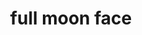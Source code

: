 ---
layout: travel&places
title: full moon face
emoji: full_moon_face
permalink: 🌝.html
image: assets/img/3moji/full_moon_face.png
---